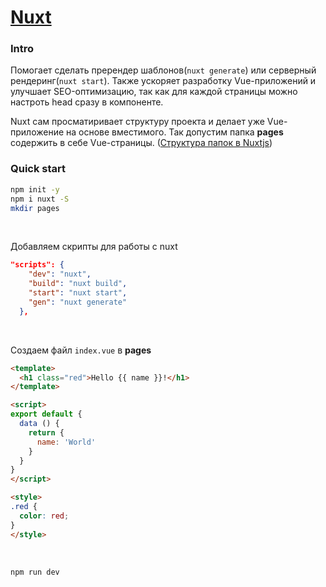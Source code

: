 # [Nuxt](https://ru.nuxtjs.org/guide/)

### Intro
Помогает сделать пререндер шаблонов(`nuxt generate`) или серверный рендеринг(`nuxt start`). Также ускоряет разработку Vue-приложений и улучшает SEO-оптимизацию, так как для каждой страницы можно настроть head сразу в компоненте.

Nuxt сам просматиривает структуру проекта и делает уже Vue-приложение на основе вместимого. Так допустим папка **pages** содержить в себе Vue-страницы. ([Структура папок в Nuxtjs](https://ru.nuxtjs.org/guide/directory-structure))

### Quick start
```sh
npm init -y
npm i nuxt -S
mkdir pages
```
<br>

Добавляем скрипты для работы с nuxt
```json
"scripts": {
    "dev": "nuxt",
    "build": "nuxt build",
    "start": "nuxt start",
    "gen": "nuxt generate"
  },
```
<br>

Создаем файл `index.vue` в **pages**
```html
<template>
  <h1 class="red">Hello {{ name }}!</h1>
</template>

<script>
export default {
  data () {
    return { 
      name: 'World'
    }
  }
}
</script>

<style>
.red {
  color: red;
}
</style>
```
<br>

```sh
npm run dev
```
